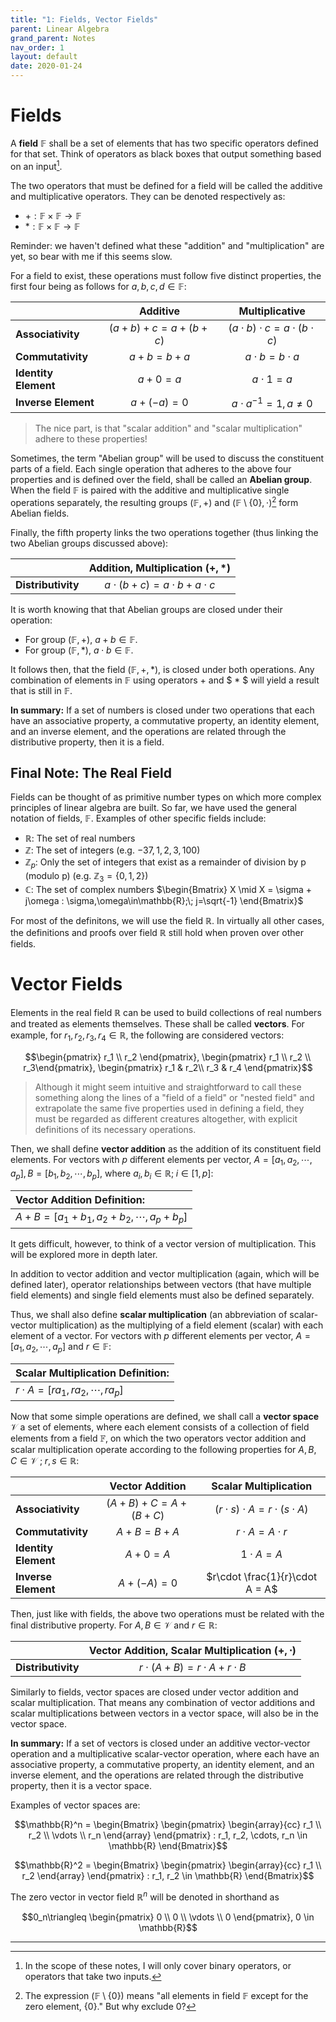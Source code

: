 ```yaml
---
title: "1: Fields, Vector Fields"
parent: Linear Algebra
grand_parent: Notes
nav_order: 1
layout: default
date: 2020-01-24
---
```


# Fields
A **field** $\mathbb{F}$ shall be a set of elements that has two specific operators defined for that set. Think of operators as black boxes that output something based on an input[^1].

The two operators that must be defined for a field will be called the additive and multiplicative operators. They can be denoted respectively as:

- $+:\mathbb{F}\times \mathbb{F} \rightarrow \mathbb{F}$
- $* : \mathbb{F} \times \mathbb{F} \rightarrow \mathbb{F}$


Reminder: we haven't defined what these "addition" and "multiplication" are yet, so bear with me if this seems slow.

For a field to exist, these operations must follow five distinct properties, the first four being as follows for $a,b,c,d\in\mathbb{F}$:

|   |Additive| Multiplicative|
|---|:------:|:-------------:|
|**Associativity** | $(a+b)+c=a+(b+c)$ | $(a \cdot b)\cdot c = a \cdot(b \cdot c)$ |
|**Commutativity** | $a+b=b+a$ | $a \cdot b = b \cdot a$ |
|**Identity Element** | $a+0=a$ | $a \cdot 1 = a$ |
|**Inverse Element** | $a+(-a)=0$ | $a \cdot a^{-1}=1, a\neq0$ |

> The nice part, is that "scalar addition" and "scalar multiplication" adhere to these properties!

Sometimes, the term "Abelian group" will be used to discuss the constituent parts of a field. Each single operation that adheres to the above four properties and is defined over the field, shall be called an **Abelian group**. When the field $\mathbb{F}$ is paired with the additive and multiplicative single operations separately, the resulting groups $(\mathbb{F}, +)$ and $(\mathbb{F}\setminus\{0\} , \cdot)$[^2] form Abelian fields.

Finally, the fifth property links the two operations together (thus linking the two Abelian groups discussed above):

|   | Addition, Multiplication $(+,*)$ |
|:--|:--------------------------------:|
|**Distributivity**| $a \cdot (b+c) = a \cdot b + a \cdot c$|

It is worth knowing that that Abelian groups are closed under their operation:

- For group $(\mathbb{F},+)$, $a+b \in \mathbb{F}$. 
- For group $(\mathbb{F},*)$, $a \cdot b \in \mathbb{F}$.

It follows then, that the field $(\mathbb{F},+,*)$, is closed under both operations. Any combination of elements in $\mathbb{F}$ using operators $+$ and $ * $ will yield a result that is still in $\mathbb{F}$.

**In summary:** If a set of numbers is closed under two operations that each have an associative property, a commutative property, an identity element, and an inverse element, and the operations are related through the distributive property, then it is a field.

## Final Note: The Real Field

Fields can be thought of as primitive number types on which more complex principles of linear algebra are built. So far, we have used the general notation of fields, $\mathbb{F}$. Examples of other specific fields include:

- $\mathbb{R}$: The set of real numbers
- $\mathbb{Z}$: The set of integers (e.g. $-37,1,2,3, 100$)
- $\mathbb{Z}_p$: Only the set of integers that exist as a remainder of division by p (modulo p) (e.g. $\mathbb{Z}_3 = \{0,1,2\}$)
- $\mathbb{C}$: The set of complex numbers $\begin{Bmatrix} X \mid X = \sigma + j\omega : \sigma,\omega\in\mathbb{R};\; j=\sqrt{-1} \end{Bmatrix}$

For most of the definitons, we will use the field $\mathbb{R}$. In virtually all other cases, the definitions and proofs over field $\mathbb{R}$ still hold when proven over other fields.

# Vector Fields

Elements in the real field $\mathbb{R}$ can be used to build  collections of real numbers and treated as elements themselves. These shall be called **vectors**. For example, for $r_1,r_2,r_3, r_4\in\mathbb{R}$, the following are considered vectors:

$$\begin{pmatrix} r_1 \\ r_2 \end{pmatrix}, \begin{pmatrix} r_1 \\ r_2 \\ r_3\end{pmatrix}, \begin{pmatrix} r_1 & r_2\\ r_3 & r_4 \end{pmatrix}$$

> Although it might seem intuitive and straightforward to call these something along the lines of a "field of a field" or "nested field" and extrapolate the same five properties used in defining a field, they must be regarded as different creatures altogether, with explicit definitions of its necessary operations.

Then, we shall define **vector addition** as the addition of its constituent field elements. For vectors with $p$ different elements per vector, $A=[a_1, a_2, \cdots, a_p], B=[b_1, b_2, \cdots, b_p]$, where $a_i,b_i\in\mathbb{R};\; i\in[1,p]$:

|Vector Addition Definition:|
|:--|
|$A+B=[a_1+b_1, a_2+b_2, \cdots, a_p+b_p]$|

It gets difficult, however, to think of a vector version of multiplication. This will be explored more in depth later.


In addition to vector addition and vector multiplication (again, which will be defined later), operator relationships between vectors (that have multiple field elements) and single field elements must also be defined separately.

Thus, we shall also define **scalar multiplication** (an abbreviation of scalar-vector multiplication) as the multiplying of a field element (scalar) with each element of a vector. For vectors with $p$ different elements per vector,  $A=[a_1, a_2, \cdots, a_p]$ and $r\in\mathbb{F}$:

|Scalar Multiplication Definition:|
|:--|
|$r\cdot A= [ra_1, ra_2, \cdots, ra_p]$|


Now that some simple operations are defined, we shall call a **vector space** $\mathcal{V}$ a set of elements, where each element consists of a collection of field elements from a field $\mathbb{F}$, on which the two operators vector addition and scalar multiplication operate according to the following properties for $A,B,C\in \mathcal{V}\;;\; r,s\in\mathbb{R}$:

|   |Vector Addition|Scalar Multiplication|
|---|:-------------:|:-------------------:|
|**Associativity** | $(A+B)+C=A+(B+C)$ | $(r \cdot s)\cdot A = r \cdot(s \cdot A)$ |
|**Commutativity** | $A+B=B+A$ | $r \cdot A = A \cdot r$ |
|**Identity Element** | $A+0=A$ | $1 \cdot A = A$ |
|**Inverse Element** | $A+(-A)=0$ | $r\cdot \frac{1}{r}\cdot A = A$ |

Then, just like with fields, the above two operations must be related with the final distributive property. For $A,B\in\mathcal{V}$ and $r\in\mathbb{R}$:

|   | Vector Addition, Scalar Multiplication $(+,\cdot)$ |
|:--|:--------------------------------------------------:|
|**Distributivity**| $r \cdot (A+B) = r \cdot A + r \cdot B$|

Similarly to fields, vector spaces are closed under vector addition and scalar multiplication. That means any combination of vector additions and scalar multiplications between vectors in a vector space, will also be in the vector space.

**In summary:** If a set of vectors is closed under an additive vector-vector operation and a multiplicative scalar-vector operation, where each have an associative property, a commutative property, an identity element, and an inverse element, and the operations are related through the distributive property, then it is a vector space.


Examples of vector spaces are:

$$\mathbb{R}^n = \begin{Bmatrix} \begin{pmatrix} \begin{array}{cc} r_1 \\ r_2 \\ \vdots \\ r_n \end{array} \end{pmatrix} : r_1, r_2, \cdots, r_n \in \mathbb{R} \end{Bmatrix}$$

$$\mathbb{R}^2 = \begin{Bmatrix} \begin{pmatrix} \begin{array}{cc} r_1 \\ r_2 \end{array} \end{pmatrix} : r_1, r_2 \in \mathbb{R} \end{Bmatrix}$$

The zero vector in vector field $\mathbb{R}^n$ will be denoted in shorthand as

$$0_n\triangleq \begin{pmatrix} 0 \\ 0 \\ \vdots \\ 0 \end{pmatrix}, 0 \in \mathbb{R}$$

-----
[^1]: In the scope of these notes, I will only cover binary operators, or operators that take two inputs.

[^2]: The expression $(\mathbb{F}\setminus \{0\})$ means "all elements in field $\mathbb{F}$ except for the zero element, $\{0\}$." But why exclude 0?